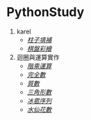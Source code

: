 # PythonStudy
1. karel
   - *[柱子填補](Assignment1/StoneMasonKarel.py)*
   - *[棋盤彩繪](Assignment1/CheckerboardKarel.py)*
2. 迴圈與運算實作
   - *[階乘運算](Assignment2/extension1_factorial.py)*
   - *[完全數](Assignment2/extension2_number_checker.py)*
   - *[質數](Assignment2/prime_checker.py)*
   - *[三角形數](Assignment2/extension3_triangular_checker.py)*
   - *[冰雹序列](Assignment2/hailstone.py)*
   - *[水仙花數](Assignment2/extension4_narcissistic_checker.py)*
